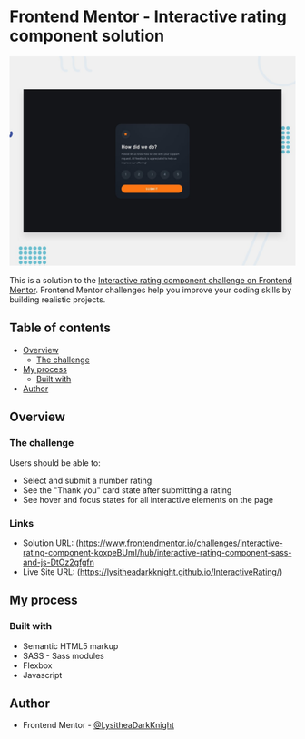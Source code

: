 # Frontend Mentor - Interactive rating component solution

![Design preview for the Interactive rating component coding challenge](./design/desktop-preview.jpg)

This is a solution to the [Interactive rating component challenge on Frontend Mentor](https://www.frontendmentor.io/challenges/interactive-rating-component-koxpeBUmI). Frontend Mentor challenges help you improve your coding skills by building realistic projects. 

## Table of contents

- [Overview](#overview)
  - [The challenge](#the-challenge)
- [My process](#my-process)
  - [Built with](#built-with)
- [Author](#author)

## Overview

### The challenge

Users should be able to:

- Select and submit a number rating
- See the "Thank you" card state after submitting a rating
- See hover and focus states for all interactive elements on the page

### Links

- Solution URL: (https://www.frontendmentor.io/challenges/interactive-rating-component-koxpeBUmI/hub/interactive-rating-component-sass-and-js-DtOz2gfgfn
- Live Site URL: (https://lysitheadarkknight.github.io/InteractiveRating/)

## My process

### Built with

- Semantic HTML5 markup
- SASS - Sass modules
- Flexbox
- Javascript

## Author

- Frontend Mentor - [@LysitheaDarkKnight](https://www.frontendmentor.io/profile/@LysitheaDarkKnight)

